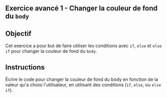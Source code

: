 ## Exercice avancé 1 - Changer la couleur de fond du `body`

## Objectif

Cet exercice a pour but de faire utiliser les conditions
avec `if`, `else` et `else if` pour changer la couleur de fond du `body`.

## Instructions

Écrire le code pour changer la couleur de fond du body en fonction de
la valeur qu'a choisi l'utilisateur, en utilisant des conditions (`if`, `else`, ou `else if`).
